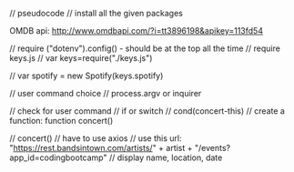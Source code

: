 // pseudocode
// install all the given packages

OMDB api: http://www.omdbapi.com/?i=tt3896198&apikey=113fd54

// require ("dotenv").config() - should be at the top all the time
// require keys.js
// var keys=require("./keys.js")

// var spotify = new Spotify(keys.spotify)

// user command choice
// process.argv or inquirer

// check for user command
// if or switch
// cond(concert-this)
// create a function: function concert()

// concert()
// have to use axios
// use this url: "https://rest.bandsintown.com/artists/" + artist + "/events?app_id=codingbootcamp"
// display name, location, date
